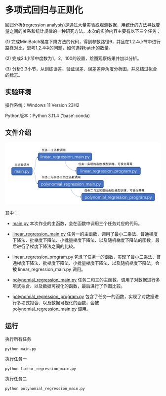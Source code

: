 # 多项式回归与正则化
回归分析(regression analysis)是通过大量实验或观测数据，用统计的方法寻找变量之间的关系和统计规律的一种研究方法。本次的实验内容主要有以下三个任务：

(1) 完成MiniBatch梯度下降方法的代码，得到参数路径θ，并且在1.2.4小节中进行路径对比，思考1.2.4中的问题，如何选择batch的数量。

(2) 完成2.1小节中度数为1，2，100的设置，绘图观察结果并加以分析。

(3) 分析2.3小节，从训练误差、验证误差、误差差异角度分析图，并总结过拟合的标志。

## 实验环境

操作系统：Windows 11 Version 23H2

Python版本：Python 3.11.4 ('base':conda)

## 文件介绍

<img src="figure/逻辑结构.png">

其中：
- [main.py](main.py) 本次作业的主函数，会在函数中调用三个任务对应的代码。

- [linear_regression_main.py](linear_regression_main.py) 任务一的主函数，调用了最小二乘法、普通梯度下降法、批梯度下降法、小批量梯度下降法、以及随机梯度下降法的函数，最后进行了梯度下降法之间的比较。

- [linear_regression_program.py](linear_regression_program.py) 包含了任务一的函数，实现了最小二乘法、普通梯度下降法、批梯度下降法、小批量梯度下降法、以及随机梯度下降法，会被 linear_regression_main.py 调用。

- [polynomial_regression_main.py](polynomial_regression_main.py) 任务二和三的主函数，调用了对数据进行多项式拟合、以及数据可视化的函数，最后进行了作图比较。

- [polynomial_regression_program.py](polynomial_regression_program.py) 包含了任务一的函数，实现了对数据进行多项式拟合、以及数据可视化的函数，会被 polynomial_regression_main.py 调用。

## 运行

执行所有任务
```shell
python main.py
```

执行任务一
```shell
python linear_regression_main.py
```

执行任务二
```shell
python polynomial_regression_main.py
```



